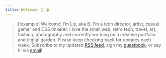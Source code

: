 ```yaml
---
title: Welcome! 🌱 🪴
---
```

<link rel="me" href="https://social.lol/@binarydigit"/>
<link rel="me" href="mailto:liz@foobox.com">

> [!example] Welcome!
> I’m Liz, aka B. I'm a tech director, artist, casual gamer and CSS tinkerer. I love the small web, retro tech, travel, art, fashion, photography and currently working on a creative portfolio and digital garden. Please keep checking back for updates each week.
> Subscribe to my updated [RSS feed](/index.xml), sign my [guestbook](/guestbook/), or say hi via [email](/about#contact/)!


